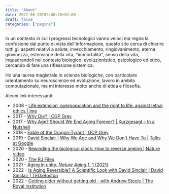 ```yaml
---
title: "About"
date: 2022-06-28T09:08:18+02:00
draft: false
categories: ["pagine"]
---
```


In un contesto in cui i progressi tecnologici vanno veloci ma regna la confusione dal punto di vista dell'informazione, questo sito cerca di chiarire tutti gli aspetti relativi a salute, invecchiamento, ringiovanimento, eterna giovinezza, estensione della vita, "immortalità", senso della vita, inquadrandoli nel contesto biologico, evoluzionistico, psicologico ed etico, cercando di fare una riflessione sistemica.

Ho una laurea magistrale in scienze biologiche, con particolare orientamento su neuroscienze ed evoluzione, lavoro in ambito computazionale, ma mi interesso molto anche di etica e filosofia.

Alcuni link interessanti:

- 2008 - [Life extension, overpopulation and the right to life: against lethal ethics | jme](https://jme.bmj.com/content/34/9/e7)
- 2017 - [Why Die? | CGP Grey](https://youtu.be/C25qzDhGLx8)
- 2017 - [Why Age? Should We End Aging Forever? | Kurzgesagt – In a Nutshell](https://youtu.be/GoJsr4IwCm4)
- 2018 - [Fable of the Dragon-Tyrant | GCP Grey](https://www.youtube.com/watch?v=cZYNADOHhVY)
- 2019 - [David Sinclair | Why We Age and Why We Don't Have To | Talks at Google](https://youtu.be/9nXop2lLDa4)
- 2020 - [Rewinding the biological clock: How to reverse ageing | Nature video](https://youtu.be/ArICnh2Q9EI)
- 2020 - [The RJ Files](https://tmnthngs.wordpress.com/2020/06/13/the-rj-files/)
- 2021 - [Aging in unity. _Nature Aging_ 1, 1 (2021)](https://doi.org/10.1038/s43587-020-00022-2)
- 2022 - [Is Aging Reversible? A Scientific Look with David Sinclair | David Sinclair | TEDxBoston](https://youtu.be/cLZEEOZlTzo)
- 2022 - [Getting older without getting old - with Andrew Steele | The Royal Institution](https://youtu.be/fX9P1xuIJGg)
